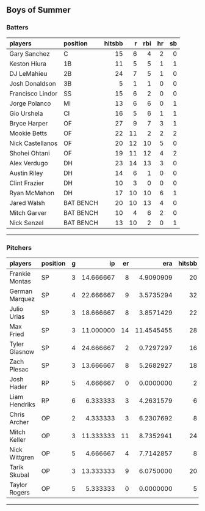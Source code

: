 ## Boys of Summer

### Batters

 
|players          |position  | hitsbb|  r| rbi| hr| sb| 
|:----------------|:---------|------:|--:|---:|--:|--:| 
|Gary Sanchez     |C         |     15|  6|   4|  2|  0| 
|Keston Hiura     |1B        |     11|  5|   5|  1|  1| 
|DJ LeMahieu      |2B        |     24|  7|   5|  1|  0| 
|Josh Donaldson   |3B        |      5|  1|   1|  0|  0| 
|Francisco Lindor |SS        |     15|  6|   2|  0|  0| 
|Jorge Polanco    |MI        |     13|  6|   6|  0|  1| 
|Gio Urshela      |CI        |     16|  5|   6|  1|  1| 
|Bryce Harper     |OF        |     27|  9|   7|  3|  1| 
|Mookie Betts     |OF        |     22| 11|   2|  2|  2| 
|Nick Castellanos |OF        |     20| 12|  10|  5|  0| 
|Shohei Ohtani    |OF        |     19| 11|  12|  4|  2| 
|Alex Verdugo     |DH        |     23| 14|  13|  3|  0| 
|Austin Riley     |DH        |     14|  6|   1|  0|  0| 
|Clint Frazier    |DH        |     10|  3|   0|  0|  0| 
|Ryan McMahon     |DH        |     17| 10|  10|  6|  1| 
|Jared Walsh      |BAT BENCH |     20| 10|  13|  4|  0| 
|Mitch Garver     |BAT BENCH |     10|  4|   6|  2|  0| 
|Nick Senzel      |BAT BENCH |     13| 10|   2|  0|  1| 

* * *

### Pitchers

 
|players        |position |  g|        ip| er|        era| hitsbb|      whip| so|  w| sv| 
|:--------------|:--------|--:|---------:|--:|----------:|------:|---------:|--:|--:|--:| 
|Frankie Montas |SP       |  3| 14.666667|  8|  4.9090909|     20| 1.3636364| 16|  2|  0| 
|German Marquez |SP       |  4| 22.666667|  9|  3.5735294|     32| 1.4117647| 20|  1|  0| 
|Julio Urias    |SP       |  3| 18.666667|  8|  3.8571429|     22| 1.1785714| 15|  2|  0| 
|Max Fried      |SP       |  3| 11.000000| 14| 11.4545455|     28| 2.5454545| 14|  0|  0| 
|Tyler Glasnow  |SP       |  4| 24.666667|  2|  0.7297297|     16| 0.6486486| 36|  2|  0| 
|Zach Plesac    |SP       |  3| 13.666667|  8|  5.2682927|     18| 1.3170732| 10|  1|  0| 
|Josh Hader     |RP       |  5|  4.666667|  0|  0.0000000|      2| 0.4285714|  9|  2|  2| 
|Liam Hendriks  |RP       |  6|  6.333333|  3|  4.2631579|      6| 0.9473684|  9|  0|  2| 
|Chris Archer   |OP       |  2|  4.333333|  3|  6.2307692|      8| 1.8461538|  6|  0|  0| 
|Mitch Keller   |OP       |  3| 11.333333| 11|  8.7352941|     24| 2.1176471| 12|  1|  0| 
|Nick Wittgren  |OP       |  5|  4.666667|  4|  7.7142857|      8| 1.7142857|  3|  0|  1| 
|Tarik Skubal   |OP       |  3| 13.333333|  9|  6.0750000|     20| 1.5000000| 12|  0|  0| 
|Taylor Rogers  |OP       |  5|  5.333333|  0|  0.0000000|      5| 0.9375000|  6|  0|  0| 


* * *


